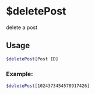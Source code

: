 # $deletePost

delete a post

## Usage

```bash
$deletePost[Post ID]
```

### Example:
```bash
$deletePost[1024373454578917426]
```